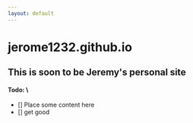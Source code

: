 ```yaml
---
layout: default
---
```


# jerome1232.github.io
## This is soon to be Jeremy's personal site

#### Todo: \\
- [] Place some content here
- [] get good
